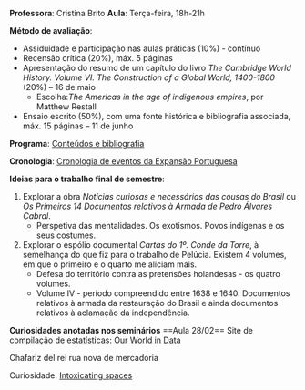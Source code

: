 **Professora**: Cristina Brito
**Aula**: Terça-feira, 18h-21h

**Método de avaliação**:
- Assiduidade e participação nas aulas práticas (10%) - contínuo
- Recensão crítica (20%), máx. 5 páginas
- Apresentação do resumo de um capítulo do livro *The Cambridge World History. Volume VI. The Construction of a Global World, 1400-1800* (20%) – 16 de maio 
	- Escolha:*The Americas in the age of indigenous empires*, por Matthew Restall
- Ensaio escrito (50%), com uma fonte histórica e bibliografia associada, máx. 15 páginas – 11 de junho

**Programa**: [Conteúdos e bibliografia](file:///C:/Users/maria/Downloads/Syllabus%20Descobrimento%20e%20Globaliza%C3%A7%C3%A3o%202023.pdf)

**Cronologia**: [Cronologia de eventos da Expansão Portuguesa](file:///C:/Users/maria/Downloads/Cronologia%20da%20Hist%C3%B3ria%20da%20Expans%C3%A3o.pdf)

**Ideias para o trabalho final de semestre**:
1. Explorar a obra *Notícias curiosas e necessárias das cousas do Brasil* ou *Os Primeiros 14 Documentos relativos à Armada de Pedro Álvares Cabral*. 
	- Perspetiva das mentalidades. Os exotismos. Povos indígenas e os seus costumes.
2. Explorar o espólio documental *Cartas do 1º. Conde da Torre*, à semelhança do que fiz para o trabalho de Pelúcia. Existem 4 volumes, em que o primeiro e o quarto me aliciam mais.
	- Defesa do território contra as pretensões holandesas - os quatro volumes.
	- Volume IV - período compreendido entre 1638 e 1640. Documentos relativos à armada da restauração do Brasil e ainda documentos relativos à aclamação da independência.

**Curiosidades anotadas nos seminários**
==Aula 28/02==
Site de compilação de estatísticas: [Our World in Data](https://ourworldindata.org/)

Chafariz del rei
rua nova de mercadoria

Curiosidade: [Intoxicating spaces](https://www.intoxicatingspaces.org/)

